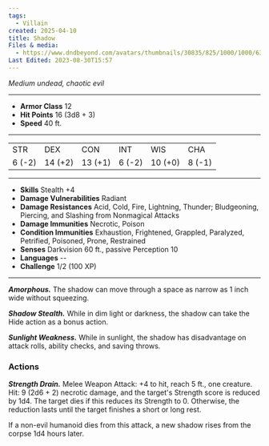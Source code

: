 ```yaml
---
tags:
  - Villain
created: 2025-04-10
title: Shadow
Files & media:
  - https://www.dndbeyond.com/avatars/thumbnails/30835/825/1000/1000/638063922274815873.png
Last Edited: 2023-08-30T15:57
---
```


  

_Medium undead, chaotic evil_

---

- **Armor Class** 12
- **Hit Points** 16 (3d8 + 3)
- **Speed** 40 ft.

---

|   |   |   |   |   |   |
|---|---|---|---|---|---|
|STR|DEX|CON|INT|WIS|CHA|
|6 (-2)|14 (+2)|13 (+1)|6 (-2)|10 (+0)|8 (-1)|

---

- **Skills** Stealth +4
- **Damage Vulnerabilities** Radiant
- **Damage Resistances** Acid, Cold, Fire, Lightning, Thunder; Bludgeoning, Piercing, and Slashing from Nonmagical Attacks
- **Damage Immunities** Necrotic, Poison
- **Condition Immunities** Exhaustion, Frightened, Grappled, Paralyzed, Petrified, Poisoned, Prone, Restrained
- **Senses** Darkvision 60 ft., passive Perception 10
- **Languages** --
- **Challenge** 1/2 (100 XP)

---

_**Amorphous.**_ The shadow can move through a space as narrow as 1 inch wide without squeezing.

_**Shadow Stealth.**_ While in dim light or darkness, the shadow can take the Hide action as a bonus action.

_**Sunlight Weakness.**_ While in sunlight, the shadow has disadvantage on attack rolls, ability checks, and saving throws.

### Actions

_**Strength Drain.**_ Melee Weapon Attack: +4 to hit, reach 5 ft., one creature. Hit: 9 (2d6 + 2) necrotic damage, and the target's Strength score is reduced by 1d4. The target dies if this reduces its Strength to 0. Otherwise, the reduction lasts until the target finishes a short or long rest.

If a non-evil humanoid dies from this attack, a new shadow rises from the corpse 1d4 hours later.